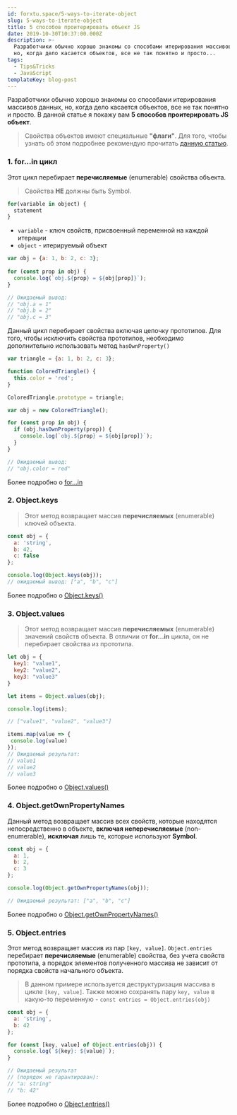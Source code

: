 ```yaml
---
id: forxtu.space/5-ways-to-iterate-object
slug: 5-ways-to-iterate-object
title: 5 способов проитерировать объект JS
date: 2019-10-30T10:37:00.000Z
description: >-
  Разработчики обычно хорошо знакомы со способами итерирования массивов данных,
  но, когда дело касается объектов, все не так понятно и просто...
tags:
  - Tips&Tricks
  - JavaScript
templateKey: blog-post
---
```

Разработчики обычно хорошо знакомы со способами итерирования массивов данных, но, когда дело касается объектов, все не так понятно и просто. В данной статье я покажу вам **5 способов проитерировать JS объект**.

> Свойства объектов имеют специальные **"флаги"**. Для того, чтобы узнать об этом подробнее рекомендую прочитать <a href="https://learn.javascript.ru/property-descriptors" target="_blank">данную статью</a>.

### 1. for...in цикл

Этот цикл перебирает **перечисляемые** (enumerable) свойства объекта.

> Свойства **НЕ** должны быть Symbol.

```js
for(variable in object) {
  statement
}
```

* `variable` - ключ свойств, присвоенный переменной на каждой итерации
* `object` - итерируемый объект


```js
var obj = {a: 1, b: 2, c: 3};
    
for (const prop in obj) {
  console.log(`obj.${prop} = ${obj[prop]}`);
}

// Ожидаемый вывод:
// "obj.a = 1"
// "obj.b = 2"
// "obj.c = 3"
```

Данный цикл перебирает свойства включая цепочку прототипов. Для того, чтобы исключить свойства прототипов, необходимо дополнительно использовать метод `hasOwnProperty()`

```js
var triangle = {a: 1, b: 2, c: 3};

function ColoredTriangle() {
  this.color = 'red';
}

ColoredTriangle.prototype = triangle;

var obj = new ColoredTriangle();

for (const prop in obj) {
  if (obj.hasOwnProperty(prop)) {
    console.log(`obj.${prop} = ${obj[prop]}`);
  } 
}

// Ожидаемый вывод:
// "obj.color = red"
```

Более подробно о <a href="https://developer.mozilla.org/en-US/docs/Web/JavaScript/Reference/Statements/for...in" target="_blank">for...in</a>

### 2. Object.keys

> Этот метод возвращает массив **перечисляемых** (enumerable) ключей объекта.

```js
const obj = {
  a: 'string',
  b: 42,
  c: false
};

console.log(Object.keys(obj));
// ожидаемый вывод: ["a", "b", "c"]
```

Более подробно о <a href="https://developer.mozilla.org/en-US/docs/Web/JavaScript/Reference/Global_Objects/Object/keys" target="_blank">Object.keys()</a>

### 3. Object.values

> Этот метод возвращает массив **перечисляемых** (enumerable) значений свойств объекта. В отличии от **for...in** цикла, он не перебирает свойства из прототипа.

```js
let obj = {
  key1: "value1",
  key2: "value2",
  key3: "value3"
}

let items = Object.values(obj);

console.log(items);

// ["value1", "value2", "value3"]

items.map(value => {
 console.log(value)
});
// Ожидаемый результат:
// value1
// value2
// value3
```

Более подробно о <a href="https://developer.mozilla.org/en-US/docs/Web/JavaScript/Reference/Global_Objects/Object/values" target="_blank">Object.values()</a>

### 4. Object.getOwnPropertyNames

Данный метод возвращает массив всех свойств, которые находятся непосредственно в объекте, **включая неперечисляемые** (non-enumerable), **исключая** лишь те, которые используют **Symbol**.

```js
const obj = {
  a: 1,
  b: 2,
  c: 3
};

console.log(Object.getOwnPropertyNames(obj));

// Ожидаемый результат: ["a", "b", "c"]
```

Более подробно о <a href="https://developer.mozilla.org/en-US/docs/Web/JavaScript/Reference/Global_Objects/Object/getOwnPropertyNames" target="_blank">Object.getOwnPropertyNames()</a>

### 5. Object.entries

Этот метод возвращает массив из пар `[key, value]`. `Object.entries` перебирает **перечисляемые** (enumerable) свойства, без учета свойств прототипа, а порядок элементов полученного массива не зависит от порядка свойств начального объекта.

> В данном примере используется деструктуризация массива в цикле `[key, value]`. Также можно сохранять пару `key, value` в какую-то переменную - `const entries = Object.entries(obj)`

```js
const obj = {
  a: 'string',
  b: 42
};

for (const [key, value] of Object.entries(obj)) {
  console.log(`${key}: ${value}`);
}

// Ожидаемый результат
// (порядок не гарантирован):
// "a: string"
// "b: 42"
```

Более подробно о <a href="https://developer.mozilla.org/en-US/docs/Web/JavaScript/Reference/Global_Objects/Object/entries" target="_blank">Object.entries()</a>
